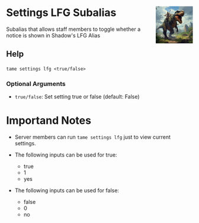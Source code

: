 <h1>Settings LFG Subalias<img align="right" src="../../../Data/main.png" width="100px"></h1>

Subalias that allows staff members to toggle whether a notice is shown in Shadow's LFG Alias

## Help
`tame settings lfg <true/false>`

### Optional Arguments
- `true/false`: Set setting true or false (default: False)

# Importand Notes
- Server members can run `tame settings lfg` just to view current settings.

- The following inputs can be used for true:
    - true
    - 1
    - yes

- The following inputs can be used for false:
    - false
    - 0
    - no